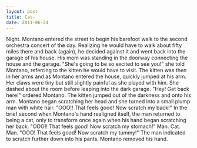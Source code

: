```yaml
---
layout: post
title: Cat-
date: 2011-06-24
---
```

Night. Montano entered the street to begin his barefoot walk to the second
      orchestra concert of the day. Realizing he would have to walk about fifty miles there and back
      (again), he decided against it and went back into the garage of his house.    His mom was standing in the doorway connecting the house and the garage. "She's going to
      be so excited to see you!" she told Montano, referring to the kitten he would have to visit.
      The kitten was then in her arms and as Montano entered the house, quickly jumped at his arm.
      Her claws were tiny but still slightly painful as she played with him. She dashed about the
      room before leaping into the dark garage. "Hey! Get back here!" ordered Montano. The kitten
      jumped out of the darkness and onto his arm. Montano began scratching her head and she turned
      into a small plump man with white hair.    "OOO!! That feels good! Now
      scratch my back!" In the brief second when Montano's hand realigned itself, the man returned
      to being a cat, only to transform once again when his hand began scratching her back. "OOO!!
      That feels good! Now scratch my stomach!" Man. Cat. Man. "OOO! That feels good! Now scratch my
      tummy!" The man indicated to scratch further down into his pants. Montano removed his
      hand.